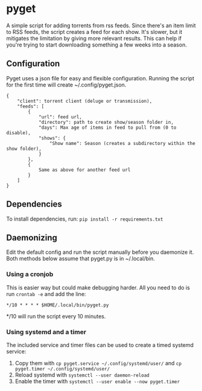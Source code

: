 # pyget
A simple script for adding torrents from rss feeds. Since there's an item limit to RSS feeds, the script creates a feed for each show. It's slower, but it mitigates the limitation by giving more relevant results. This can help if you're trying to start downloading something a few weeks into a season.

## Configuration
Pyget uses a json file for easy and flexible configuration. Running the script for the first time will create ~/.config/pyget.json.

```
{
    "client": torrent client (deluge or transmission),
    "feeds": [
        {
            "url": feed url,
            "directory": path to create show/season folder in,
            "days": Max age of items in feed to pull from (0 to disable),
            "shows": {
                "Show name": Season (creates a subdirectory within the show folder),
            }
        },
        {
            Same as above for another feed url
        }
    ]
}

```

## Dependencies
To install dependencies, run:
`pip install -r requirements.txt`

## Daemonizing

Edit the default config and run the script manually before you daemonize it. Both methods below assume that pyget.py is in ~/.local/bin.  

### Using a cronjob
This is easier way but could make debugging harder. All you need to do is run `crontab -e` and add the line:

`*/10 * * * * $HOME/.local/bin/pyget.py`

*/10 will run the script every 10 minutes.

### Using systemd and a timer

The included service and timer files can be used to create a timed systemd service:

1) Copy them with `cp pyget.service ~/.config/systemd/user/` and `cp pyget.timer ~/.config/systemd/user/`
2) Reload systemd with `systemctl --user daemon-reload`
3) Enable the timer with `systemctl --user enable --now pyget.timer` 

